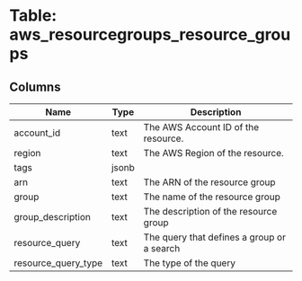 
# Table: aws_resourcegroups_resource_groups

## Columns
| Name        | Type           | Description  |
| ------------- | ------------- | -----  |
|account_id|text|The AWS Account ID of the resource.|
|region|text|The AWS Region of the resource.|
|tags|jsonb||
|arn|text|The ARN of the resource group|
|group|text|The name of the resource group|
|group_description|text|The description of the resource group|
|resource_query|text|The query that defines a group or a search|
|resource_query_type|text|The type of the query|

